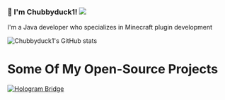 ### 👋 I'm Chubbyduck1! ![](https://komarev.com/ghpvc/?username=Chubbyduck1)<br>
I'm a Java developer who specializes in Minecraft plugin development

![Chubbyduck1's GitHub stats](https://github-readme-stats.vercel.app/api?username=Chubbyduck1&count_private=true)

# Some Of My Open-Source Projects
[![Hologram Bridge](https://github-readme-stats.vercel.app/api/pin/?username=StormTechnology&repo=HologramBridge)](https://github.com/StormTechnology/HologramBridge)
